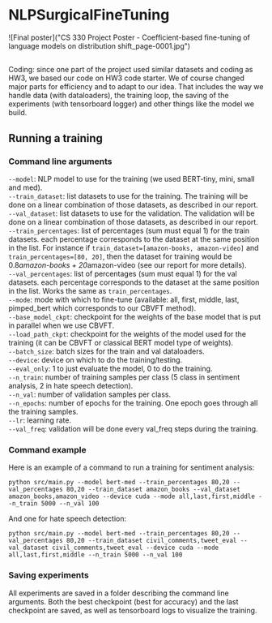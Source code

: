 # NLPSurgicalFineTuning

![Final poster]("CS 330 Project Poster - Coefficient-based fine-tuning of language models on distribution shift_page-0001.jpg")

##
Coding: since one part of the project used similar datasets and coding as HW3, we based our code on HW3 code starter. We of course changed major parts for efficiency and to adapt to our idea. That includes the way we handle data (with dataloaders), the training loop, the saving of the experiments (with tensorboard logger) and other things like the model we build.

## Running a training

### Command line arguments

`--model`: NLP model to use for the training (we used BERT-tiny, mini, small and med).</br>
`--train_dataset`: list datasets to use for the training. The training will be done on a linear combination of those datasets, as described in our report. </br>
`--val_dataset`: list datasets to use for the validation. The validation will be done on a linear combination of those datasets, as described in our report. </br>
`--train_percentages`: list of percentages (sum must equal 1) for the train datasets. each percentage corresponds to the dataset at the same position in the list. For instance if `train_dataset=[amazon-books, amazon-video]` and `train_percentages=[80, 20]`, then the dataset for training would be 0.8*amazon-books + 20*amazon-video (see our report for more details).</br>
`--val_percentages`: list of percentages (sum must equal 1) for the val datasets. each percentage corresponds to the dataset at the same position in the list. Works the same as `train_percentages`. </br>
`--mode`: mode with which to fine-tune (available: all, first, middle, last, pimped_bert which corresponds to our CBVFT method). </br>
`--base_model_ckpt`: checkpoint for the weights of the base model that is put in parallel when we use CBVFT.</br>
`--load_path_ckpt`: checkpoint for the weights of the model used for the training (it can be CBVFT or classical BERT model type of weights).</br>
`--batch_size`: batch sizes for the train and val dataloaders.</br>
`--device`: device on which to do the training/testing.</br>
`--eval_only`: 1 to just evaluate the model, 0 to do the training.</br>
`--n_train`: number of training samples per class (5 class in sentiment analysis, 2 in hate speech detection).</br>
`--n_val`: number of validation samples per class. </br>
`--n_epochs`: number of epochs for the training. One epoch goes through all the training samples. </br>
`--lr`: learning rate. </br>
`--val_freq`: validation will be done every val_freq steps during the training. </br>

### Command example
Here is an example of a command to run a training for sentiment analysis:
```
python src/main.py --model bert-med --train_percentages 80,20 --val_percentages 80,20 --train_dataset amazon_books --val_dataset amazon_books,amazon_video --device cuda --mode all,last,first,middle --n_train 5000 --n_val 100
```

And one for hate speech detection:
```
python src/main.py --model bert-med --train_percentages 80,20 --val_percentages 80,20 --train_dataset civil_comments,tweet_eval --val_dataset civil_comments,tweet_eval --device cuda --mode all,last,first,middle --n_train 5000 --n_val 100
```

### Saving experiments
All experiments are saved in a folder describing the command line arguments. Both the best checkpoint (best for accuracy) and the last checkpoint are saved, as well as tensorboard logs to visualize the training.
